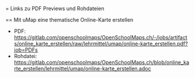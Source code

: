 = Links zu PDF Previews und Rohdateien

== Mit uMap eine thematische Online-Karte erstellen

* PDF: https://gitlab.com/openschoolmaps/OpenSchoolMaps.ch/-/jobs/artifacts/online_karte_erstellen/raw/lehrmittel/umap/online-karte_erstellen.pdf?job=PDFs
* Rohdatei: https://gitlab.com/openschoolmaps/OpenSchoolMaps.ch/blob/online_karte_erstellen/lehrmittel/umap/online-karte_erstellen.adoc
